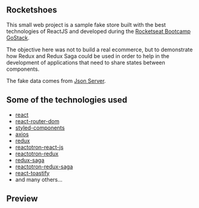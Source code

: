 
## Rocketshoes

 This small web project  is a sample fake store built with the best technologies of ReactJS and developed during  the [Rocketseat Bootcamp GoStack](https://rocketseat.com.br/bootcamp).

The objective here was not to build a real ecommerce, but to demonstrate how Redux and Redux Saga could be used in order to help in the development of applications that need to share states between components.

The fake data comes from [Json Server](https://github.com/typicode/json-server).

## Some of the technologies used

 - [react](https://www.npmjs.com/package/react)
 - [react-router-dom](https://www.npmjs.com/package/react-router-dom)
 - [styled-components](https://www.npmjs.com/package/styled-components)
 - [axios](https://www.npmjs.com/package/axios)
 - [redux](https://www.npmjs.com/package/redux)
 - [reactotron-react-js](https://www.npmjs.com/package/reactotron-react-js)
 - [reactotron-redux](https://www.npmjs.com/package/reactotron-redux)
 - [redux-saga](https://www.npmjs.com/package/redux-saga)
 - [reactotron-redux-saga](https://www.npmjs.com/package/reactotron-redux-saga)
 - [react-toastify](https://www.npmjs.com/package/react-toastify)
 - and many others...

 ## Preview

